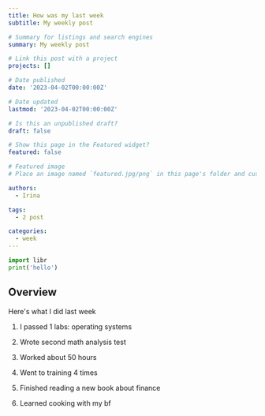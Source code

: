 ```yaml
---
title: How was my last week
subtitle: My weekly post 

# Summary for listings and search engines
summary: My weekly post

# Link this post with a project
projects: []

# Date published
date: '2023-04-02T00:00:00Z'

# Date updated
lastmod: '2023-04-02T00:00:00Z'

# Is this an unpublished draft?
draft: false

# Show this page in the Featured widget?
featured: false

# Featured image
# Place an image named `featured.jpg/png` in this page's folder and customize its options here.

authors:
  - Irina

tags:
  - 2 post

categories:
  - week
---
```


```python
import libr
print('hello')
```

## Overview

Here's what I did last week

1. I passed 1 labs: operating systems

2. Wrote second math analysis test

3. Worked about 50 hours

4. Went to training 4 times

5. Finished reading a new book about finance

6. Learned cooking with my bf

